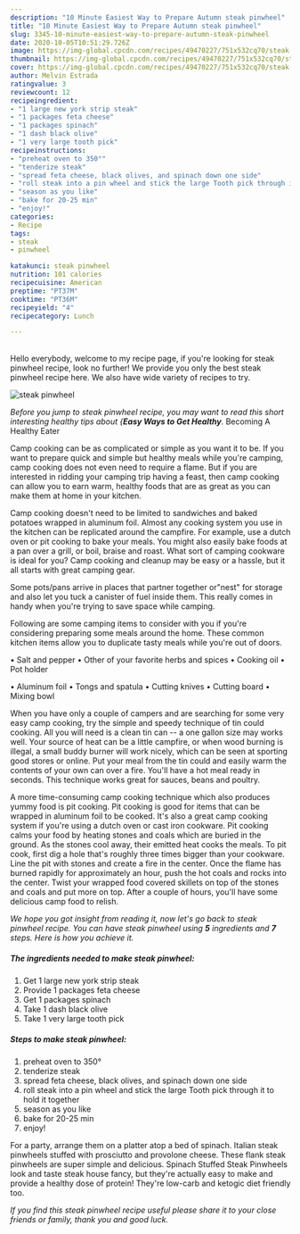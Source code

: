 ```yaml
---
description: "10 Minute Easiest Way to Prepare Autumn steak pinwheel"
title: "10 Minute Easiest Way to Prepare Autumn steak pinwheel"
slug: 3345-10-minute-easiest-way-to-prepare-autumn-steak-pinwheel
date: 2020-10-05T10:51:29.726Z
image: https://img-global.cpcdn.com/recipes/49470227/751x532cq70/steak-pinwheel-recipe-main-photo.jpg
thumbnail: https://img-global.cpcdn.com/recipes/49470227/751x532cq70/steak-pinwheel-recipe-main-photo.jpg
cover: https://img-global.cpcdn.com/recipes/49470227/751x532cq70/steak-pinwheel-recipe-main-photo.jpg
author: Melvin Estrada
ratingvalue: 3
reviewcount: 12
recipeingredient:
- "1 large new york strip steak"
- "1 packages feta cheese"
- "1 packages spinach"
- "1 dash black olive"
- "1 very large tooth pick"
recipeinstructions:
- "preheat oven to 350°"
- "tenderize steak"
- "spread feta cheese, black olives, and spinach down one side"
- "roll steak into a pin wheel and stick the large Tooth pick through it to hold it together"
- "season as you like"
- "bake for 20-25 min"
- "enjoy!"
categories:
- Recipe
tags:
- steak
- pinwheel

katakunci: steak pinwheel 
nutrition: 101 calories
recipecuisine: American
preptime: "PT37M"
cooktime: "PT36M"
recipeyield: "4"
recipecategory: Lunch

---
```

<br>
Hello everybody, welcome to my recipe page, if you're looking for steak pinwheel recipe, look no further! We provide you only the best steak pinwheel recipe here. We also have wide variety of recipes to try.
<br>


![steak pinwheel](https://img-global.cpcdn.com/recipes/49470227/751x532cq70/steak-pinwheel-recipe-main-photo.jpg)

<i>Before you jump to steak pinwheel recipe, you may want to read this short interesting healthy tips about {<strong>Easy Ways to Get Healthy</strong>.</i>
Becoming A Healthy Eater

    
Camp cooking can be as complicated or simple as you want it to be. If you want to prepare quick and simple but healthy meals while you're camping, camp cooking does not even need to require a flame. But if you are interested in ridding your camping trip having a feast, then camp cooking can allow you to earn warm, healthy foods that are as great as you can make them at home in your kitchen.

Camp cooking doesn't need to be limited to sandwiches and baked potatoes wrapped in aluminum foil.  Almost any cooking system you use in the kitchen can be replicated around the campfire. For example, use a dutch oven or pit cooking to bake your meals. You might also easily bake foods at a pan over a grill, or boil, braise and roast. What sort of camping cookware is ideal for you? Camp cooking and cleanup may be easy or a hassle, but it all starts with great camping gear.

Some pots/pans arrive in places that partner together or"nest" for storage and also let you tuck a canister of fuel inside them. This really comes in handy when you're trying to save space while camping.

Following are some camping items to consider with you if you're considering preparing some meals around the home. These common kitchen items allow you to duplicate tasty meals while you're out of doors.

• Salt and pepper
• Other of your favorite herbs and spices
• Cooking oil
• Pot holder

• Aluminum foil
• Tongs and spatula
• Cutting knives
• Cutting board
• Mixing bowl


When you have only a couple of campers and are searching for some very easy camp cooking, try the simple and speedy technique of tin could cooking. All you will need is a clean tin can -- a one gallon size may works well. Your source of heat can be a little campfire, or when wood burning is illegal, a small buddy burner will work nicely, which can be seen at sporting good stores or online. Put your meal from the tin could and easily warm the contents of your own can over a fire. You'll have a hot meal ready in seconds.  This technique works great for sauces, beans and poultry.

A more time-consuming camp cooking technique which also produces yummy food is pit cooking. Pit cooking is good for items that can be wrapped in aluminum foil to be cooked.  It's also a great camp cooking system if you're using a dutch oven or cast iron cookware. Pit cooking calms your food by heating stones and coals which are buried in the ground. As the stones cool away, their emitted heat cooks the meals. To pit cook, first dig a hole that's roughly three times bigger than your cookware. Line the pit with stones and create a fire in the center. Once the flame has burned rapidly for approximately an hour, push the hot coals and rocks into the center. Twist your wrapped food covered skillets on top of the stones and coals and put more on top. After a couple of hours, you'll have some delicious camp food to relish.


<i>We hope you got insight from reading it, now let's go back to steak pinwheel recipe. You can have steak pinwheel using <strong>5</strong> ingredients and <strong>7</strong> steps. Here is how you achieve it.
</i>

##### The ingredients needed to make steak pinwheel:

1. Get 1 large new york strip steak
1. Provide 1 packages feta cheese
1. Get 1 packages spinach
1. Take 1 dash black olive
1. Take 1 very large tooth pick


##### Steps to make steak pinwheel:

1. preheat oven to 350°
1. tenderize steak
1. spread feta cheese, black olives, and spinach down one side
1. roll steak into a pin wheel and stick the large Tooth pick through it to hold it together
1. season as you like
1. bake for 20-25 min
1. enjoy!


For a party, arrange them on a platter atop a bed of spinach. Italian steak pinwheels stuffed with prosciutto and provolone cheese. These flank steak pinwheels are super simple and delicious. Spinach Stuffed Steak Pinwheels look and taste steak house fancy, but they&#39;re actually easy to make and provide a healthy dose of protein! They&#39;re low-carb and ketogic diet friendly too. 

<i>If you find this steak pinwheel recipe useful please share it to your close friends or family, thank you and good luck.</i>

